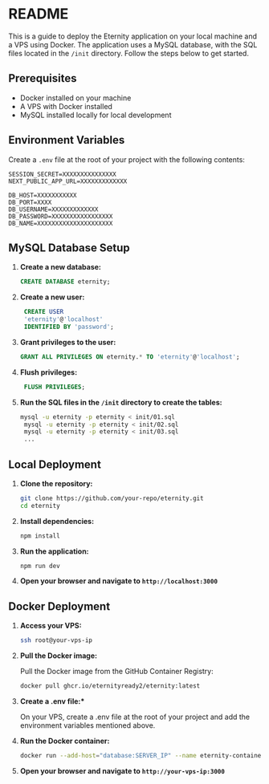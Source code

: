 # README

This is a guide to deploy the Eternity application on your local machine and a VPS using Docker. The application uses a MySQL database, with the SQL files located in the `/init` directory. Follow the steps below to get started.

## Prerequisites

- Docker installed on your machine
- A VPS with Docker installed
- MySQL installed locally for local development

## Environment Variables

Create a `.env` file at the root of your project with the following contents:

```
SESSION_SECRET=XXXXXXXXXXXXXXX
NEXT_PUBLIC_APP_URL=XXXXXXXXXXXXX

DB_HOST=XXXXXXXXXXX
DB_PORT=XXXX
DB_USERNAME=XXXXXXXXXXXXX
DB_PASSWORD=XXXXXXXXXXXXXXXXX
DB_NAME=XXXXXXXXXXXXXXXXXXXXX
```

## MySQL Database Setup

1. **Create a new database:**

   ```sql
   CREATE DATABASE eternity;
   ```

2. **Create a new user:**

   ```sql
    CREATE USER
    'eternity'@'localhost'
    IDENTIFIED BY 'password';
   ```

3. **Grant privileges to the user:**

   ```sql
   GRANT ALL PRIVILEGES ON eternity.* TO 'eternity'@'localhost';
   ```

4. **Flush privileges:**

   ```sql
    FLUSH PRIVILEGES;
   ```

5. **Run the SQL files in the `/init` directory to create the tables:**

   ```bash
   mysql -u eternity -p eternity < init/01.sql
    mysql -u eternity -p eternity < init/02.sql
    mysql -u eternity -p eternity < init/03.sql
    ...
   ```

## Local Deployment

1. **Clone the repository:**

   ```bash
   git clone https://github.com/your-repo/eternity.git
   cd eternity

   ```

2. **Install dependencies:**

   ```bash
   npm install
   ```

3. **Run the application:**

   ```bash
   npm run dev
   ```

4. **Open your browser and navigate to `http://localhost:3000`**

## Docker Deployment

1. **Access your VPS:**

   ```bash
   ssh root@your-vps-ip
   ```

2. **Pull the Docker image:**

   Pull the Docker image from the GitHub Container Registry:

   ```bash
   docker pull ghcr.io/eternityready2/eternity:latest
   ```

3. **Create a .env file:\***

   On your VPS, create a .env file at the root of your project and add the environment variables mentioned above.

4. **Run the Docker container:**

   ```bash
   docker run --add-host="database:SERVER_IP" --name eternity-container -p 3000:3000 ghcr.io/eternityready2/eternity:latest
   ```

5. **Open your browser and navigate to `http://your-vps-ip:3000`**
